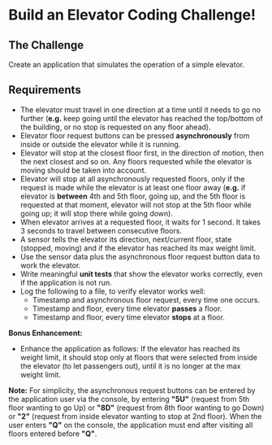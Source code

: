 # Build an Elevator Coding Challenge!

## The Challenge

Create an application that simulates the operation of a simple elevator.

## Requirements

- The elevator must travel in one direction at a time until it needs to go no further (**e.g.** keep going until the elevator has reached the top/bottom of the building, or no stop is requested on any floor ahead).
- Elevator floor request buttons can be pressed **asynchronously** from inside or outside the elevator while it is running.
- Elevator will stop at the closest floor first, in the direction of motion, then the next closest and so on. Any floors requested while the elevator is moving should be taken into account.
- Elevator will stop at all asynchronously requested floors, only if the request is made while the elevator is at least one floor away (**e.g.** if elevator is **between** 4th and 5th floor, going up, and the 5th floor is requested at that moment, elevator will not stop at the 5th floor while going up; it will stop there while going down).
- When elevator arrives at a requested floor, it waits for 1 second. It takes 3 seconds to travel between consecutive floors.
- A sensor tells the elevator its direction, next/current floor, state (stopped, moving) and if the elevator has reached its max weight limit.
- Use the sensor data plus the asynchronous floor request button data to work the elevator.
- Write meaningful **unit tests** that show the elevator works correctly, even if the application is not run.
- Log the following to a file, to verify elevator works well:
  - Timestamp and asynchronous floor request, every time one occurs.
  - Timestamp and floor, every time elevator **passes** a floor.
  - Timestamp and floor, every time elevator **stops** at a floor.

**Bonus Enhancement:**

- Enhance the application as follows: If the elevator has reached its weight limit, it should stop only at floors that were selected from inside the elevator (to let passengers out), until it is no longer at the max weight limit.

**Note:** For simplicity, the asynchronous request buttons can be entered by the application user via the console, by entering **"5U"** (request from 5th floor wanting to go Up) or **"8D"** (request from 8th floor wanting to go Down) or **"2"** (request from inside elevator wanting to stop at 2nd floor). When the user enters **"Q"** on the console, the application must end after visiting all floors entered before **"Q"**.
